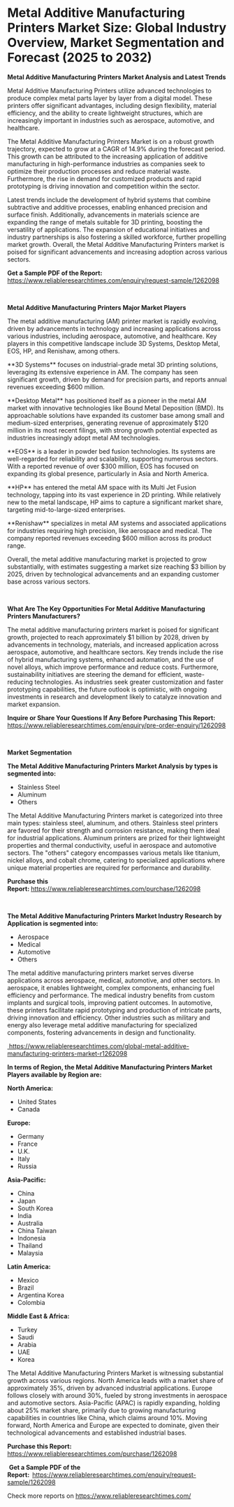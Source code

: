 <p><h1>Metal Additive Manufacturing Printers Market Size: Global Industry Overview, Market Segmentation and Forecast (2025 to 2032)</h1></p><p><strong>Metal Additive Manufacturing Printers Market Analysis and Latest Trends</strong></p>
<p><p>Metal Additive Manufacturing Printers utilize advanced technologies to produce complex metal parts layer by layer from a digital model. These printers offer significant advantages, including design flexibility, material efficiency, and the ability to create lightweight structures, which are increasingly important in industries such as aerospace, automotive, and healthcare.</p><p>The Metal Additive Manufacturing Printers Market is on a robust growth trajectory, expected to grow at a CAGR of 14.9% during the forecast period. This growth can be attributed to the increasing application of additive manufacturing in high-performance industries as companies seek to optimize their production processes and reduce material waste. Furthermore, the rise in demand for customized products and rapid prototyping is driving innovation and competition within the sector.</p><p>Latest trends include the development of hybrid systems that combine subtractive and additive processes, enabling enhanced precision and surface finish. Additionally, advancements in materials science are expanding the range of metals suitable for 3D printing, boosting the versatility of applications. The expansion of educational initiatives and industry partnerships is also fostering a skilled workforce, further propelling market growth. Overall, the Metal Additive Manufacturing Printers market is poised for significant advancements and increasing adoption across various sectors.</p></p>
<p><strong>Get a Sample PDF of the Report:&nbsp;</strong> <a href="https://www.reliableresearchtimes.com/enquiry/request-sample/1262098?utm_campaign=2633&utm_medium=2&utm_source=Github&utm_content=ia&utm_term=11042025&utm_id=metal-additive-manufacturing-printers">https://www.reliableresearchtimes.com/enquiry/request-sample/1262098</a></p>
<p>&nbsp;</p>
<p><strong>Metal Additive Manufacturing Printers Major Market Players</strong></p>
<p><p>The metal additive manufacturing (AM) printer market is rapidly evolving, driven by advancements in technology and increasing applications across various industries, including aerospace, automotive, and healthcare. Key players in this competitive landscape include 3D Systems, Desktop Metal, EOS, HP, and Renishaw, among others.</p><p>**3D Systems** focuses on industrial-grade metal 3D printing solutions, leveraging its extensive experience in AM. The company has seen significant growth, driven by demand for precision parts, and reports annual revenues exceeding $600 million.</p><p>**Desktop Metal** has positioned itself as a pioneer in the metal AM market with innovative technologies like Bound Metal Deposition (BMD). Its approachable solutions have expanded its customer base among small and medium-sized enterprises, generating revenue of approximately $120 million in its most recent filings, with strong growth potential expected as industries increasingly adopt metal AM technologies.</p><p>**EOS** is a leader in powder bed fusion technologies. Its systems are well-regarded for reliability and scalability, supporting numerous sectors. With a reported revenue of over $300 million, EOS has focused on expanding its global presence, particularly in Asia and North America.</p><p>**HP** has entered the metal AM space with its Multi Jet Fusion technology, tapping into its vast experience in 2D printing. While relatively new to the metal landscape, HP aims to capture a significant market share, targeting mid-to-large-sized enterprises.</p><p>**Renishaw** specializes in metal AM systems and associated applications for industries requiring high precision, like aerospace and medical. The company reported revenues exceeding $600 million across its product range.</p><p>Overall, the metal additive manufacturing market is projected to grow substantially, with estimates suggesting a market size reaching $3 billion by 2025, driven by technological advancements and an expanding customer base across various sectors.</p></p>
<p>&nbsp;</p>
<p><strong>What Are The Key Opportunities For Metal Additive Manufacturing Printers Manufacturers?</strong></p>
<p><p>The metal additive manufacturing printers market is poised for significant growth, projected to reach approximately $1 billion by 2028, driven by advancements in technology, materials, and increased application across aerospace, automotive, and healthcare sectors. Key trends include the rise of hybrid manufacturing systems, enhanced automation, and the use of novel alloys, which improve performance and reduce costs. Furthermore, sustainability initiatives are steering the demand for efficient, waste-reducing technologies. As industries seek greater customization and faster prototyping capabilities, the future outlook is optimistic, with ongoing investments in research and development likely to catalyze innovation and market expansion.</p></p>
<p><strong>Inquire or Share Your Questions If Any Before Purchasing This Report:</strong> <a href="https://www.reliableresearchtimes.com/enquiry/pre-order-enquiry/1262098?utm_campaign=2633&utm_medium=2&utm_source=Github&utm_content=ia&utm_term=11042025&utm_id=metal-additive-manufacturing-printers">https://www.reliableresearchtimes.com/enquiry/pre-order-enquiry/1262098</a></p>
<p>&nbsp;</p>
<p><strong>Market Segmentation</strong></p>
<p><strong>The Metal Additive Manufacturing Printers Market Analysis by types is segmented into:</strong></p>
<p><ul><li>Stainless Steel</li><li>Aluminum</li><li>Others</li></ul></p>
<p><p>The Metal Additive Manufacturing Printers market is categorized into three main types: stainless steel, aluminum, and others. Stainless steel printers are favored for their strength and corrosion resistance, making them ideal for industrial applications. Aluminum printers are prized for their lightweight properties and thermal conductivity, useful in aerospace and automotive sectors. The "others" category encompasses various metals like titanium, nickel alloys, and cobalt chrome, catering to specialized applications where unique material properties are required for performance and durability.</p></p>
<p><strong>Purchase this Report:&nbsp;</strong><a href="https://www.reliableresearchtimes.com/purchase/1262098?utm_campaign=2633&utm_medium=2&utm_source=Github&utm_content=ia&utm_term=11042025&utm_id=metal-additive-manufacturing-printers">https://www.reliableresearchtimes.com/purchase/1262098</a></p>
<p>&nbsp;</p>
<p><strong>The Metal Additive Manufacturing Printers Market Industry Research by Application is segmented into:</strong></p>
<p><ul><li>Aerospace</li><li>Medical</li><li>Automotive</li><li>Others</li></ul></p>
<p><p>The metal additive manufacturing printers market serves diverse applications across aerospace, medical, automotive, and other sectors. In aerospace, it enables lightweight, complex components, enhancing fuel efficiency and performance. The medical industry benefits from custom implants and surgical tools, improving patient outcomes. In automotive, these printers facilitate rapid prototyping and production of intricate parts, driving innovation and efficiency. Other industries such as military and energy also leverage metal additive manufacturing for specialized components, fostering advancements in design and functionality.</p></p>
<p><a href="https://www.reliableresearchtimes.com/global-metal-additive-manufacturing-printers-market-r1262098?utm_campaign=2633&utm_medium=2&utm_source=Github&utm_content=ia&utm_term=11042025&utm_id=metal-additive-manufacturing-printers">&nbsp;https://www.reliableresearchtimes.com/global-metal-additive-manufacturing-printers-market-r1262098</a></p>
<p><strong>In terms of Region, the Metal Additive Manufacturing Printers Market Players available by Region are:</strong></p>
<p>
    <p> <strong> North America: </strong>
        <ul>
            <li>United States</li>
            <li>Canada</li>
        </ul>
        </p> 
    <p> <strong> Europe: </strong>
        <ul>
            <li>Germany</li>
            <li>France</li>
            <li>U.K.</li>
            <li>Italy</li>
            <li>Russia</li>
        </ul>
        </p> 
    <p> <strong> Asia-Pacific: </strong>
        <ul>
            <li>China</li>
            <li>Japan</li>
            <li>South Korea</li>
            <li>India</li>
            <li>Australia</li>
            <li>China Taiwan</li>
            <li>Indonesia</li>
            <li>Thailand</li>
            <li>Malaysia</li>
        </ul>
        </p> 
    <p> <strong> Latin America: </strong>
        <ul>
            <li>Mexico</li>
            <li>Brazil</li>
            <li>Argentina Korea</li>
            <li>Colombia</li>
        </ul>
        </p> 
    <p> <strong> Middle East & Africa: </strong>
        <ul>
            <li>Turkey</li>
            <li>Saudi</li>
            <li>Arabia</li>
            <li>UAE</li>
            <li>Korea</li>
        </ul>
    </p>
    </p>
<p><p>The Metal Additive Manufacturing Printers Market is witnessing substantial growth across various regions. North America leads with a market share of approximately 35%, driven by advanced industrial applications. Europe follows closely with around 30%, fueled by strong investments in aerospace and automotive sectors. Asia-Pacific (APAC) is rapidly expanding, holding about 25% market share, primarily due to growing manufacturing capabilities in countries like China, which claims around 10%. Moving forward, North America and Europe are expected to dominate, given their technological advancements and established industrial bases.</p></p>
<p><strong>Purchase this Report: </strong><a href="https://www.reliableresearchtimes.com/purchase/1262098?utm_campaign=2633&utm_medium=2&utm_source=Github&utm_content=ia&utm_term=11042025&utm_id=metal-additive-manufacturing-printers">https://www.reliableresearchtimes.com/purchase/1262098</a></p>
<p>&nbsp;<strong>Get a Sample PDF of the Report:&nbsp;&nbsp;</strong><a href="https://www.reliableresearchtimes.com/enquiry/request-sample/1262098?utm_campaign=2633&utm_medium=2&utm_source=Github&utm_content=ia&utm_term=11042025&utm_id=metal-additive-manufacturing-printers">https://www.reliableresearchtimes.com/enquiry/request-sample/1262098</a></p>
<p><strong></strong></p>
<p>Check more reports on <a href="https://www.reliableresearchtimes.com/?utm_campaign=2633&utm_medium=2&utm_source=Github&utm_content=ia&utm_term=11042025&utm_id=metal-additive-manufacturing-printers">https://www.reliableresearchtimes.com/</a></p>